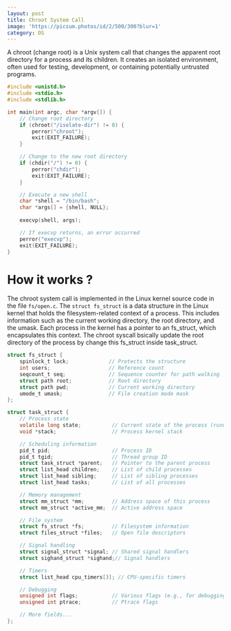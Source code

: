 ```yaml
---
layout: post
title: Chroot System Call
image: 'https://picsum.photos/id/2/500/300?blur=1'
category: OS
---
```

A chroot (change root) is a Unix system call that changes the apparent root directory for a process and its children. It creates an isolated environment, often used for testing, development, or containing potentially untrusted programs.

``` c
#include <unistd.h>
#include <stdio.h>
#include <stdlib.h>

int main(int argc, char *argv[]) {
    // Change root directory
    if (chroot("/isolate-dir") != 0) {
        perror("chroot");
        exit(EXIT_FAILURE);
    }

    // Change to the new root directory
    if (chdir("/") != 0) {
        perror("chdir");
        exit(EXIT_FAILURE);
    }

    // Execute a new shell
    char *shell = "/bin/bash";
    char *args[] = {shell, NULL};
    
    execvp(shell, args);

    // If execvp returns, an error occurred
    perror("execvp");
    exit(EXIT_FAILURE);
}
```

# How it works ?
The chroot system call is implemented in the Linux kernel source code in the file `fs/open.c`.
The `struct fs_struct` is a data structure in the Linux kernel that holds the filesystem-related context of a process. This includes information such as the current working directory, the root directory, and the umask. Each process in the kernel has a pointer to an fs_struct, which encapsulates this context. The chroot syscall bsically update the root directory of the process by change this fs_struct inside task_struct.

```c
struct fs_struct {
    spinlock_t lock;             // Protects the structure
    int users;                   // Reference count
    seqcount_t seq;              // Sequence counter for path walking
    struct path root;            // Root directory
    struct path pwd;             // Current working directory
    umode_t umask;               // File creation mode mask
};

struct task_struct {
    // Process state
    volatile long state;          // Current state of the process (running, sleeping, etc.)
    void *stack;                  // Process kernel stack

    // Scheduling information
    pid_t pid;                    // Process ID
    pid_t tgid;                   // Thread group ID
    struct task_struct *parent;   // Pointer to the parent process
    struct list_head children;    // List of child processes
    struct list_head sibling;     // List of sibling processes
    struct list_head tasks;       // List of all processes

    // Memory management
    struct mm_struct *mm;         // Address space of this process
    struct mm_struct *active_mm;  // Active address space

    // File system
    struct fs_struct *fs;         // Filesystem information
    struct files_struct *files;   // Open file descriptors

    // Signal handling
    struct signal_struct *signal; // Shared signal handlers
    struct sighand_struct *sighand;// Signal handlers

    // Timers
    struct list_head cpu_timers[3]; // CPU-specific timers

    // Debugging
    unsigned int flags;           // Various flags (e.g., for debugging)
    unsigned int ptrace;          // Ptrace flags

    // More fields...
};

```